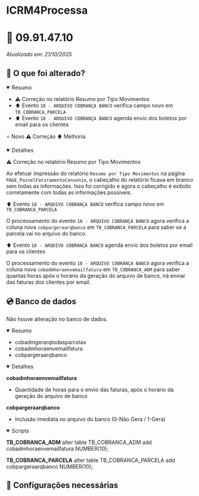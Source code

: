 # ICRM4Processa

# :file_folder: 09.91.47.10

*Atualizado em: 21/10/2025*

## :memo: O que foi alterado?

<details open>
<summary>Resumo</summary>

- :warning: Correção no relatório Resumo por Tipo Movimentos
- :arrow_up: Evento `18 - ARQUIVO COBRANÇA BANCO` verifica campo novo em `TB_COBRANCA_PARCELA`
- :arrow_up: Evento `18 - ARQUIVO COBRANÇA BANCO` agenda envio dos boletos por email para os clientes
</details>

:star: Novo
:warning: Correção
:arrow_up: Melhoria

<details open>
<summary>Detalhes</summary>

:warning: Correção no relatório Resumo por Tipo Movimentos

Ao efetuar impressão do relatório `Resumo por Tipo Movimentos` na página `PAGE_PainelFaturamentoConvenio`, o cabeçalho do relatório ficava em branco sem todas as informações. Isso foi corrigido e agora o cabeçalho é exibido corretamente com todas as informações possiveis.

:arrow_up: Evento `18 - ARQUIVO COBRANÇA BANCO` verifica campo novo em `TB_COBRANCA_PARCELA`

O processamento do evento `18 - ARQUIVO COBRANÇA BANCO` agora verifica a coluna nova `cobpargeraarqbanco` em `TB_COBRANCA_PARCELA` para saber se a parcela vai no arquivo do banco.

:arrow_up: Evento `18 - ARQUIVO COBRANÇA BANCO` agenda envio dos boletos por email para os clientes

O processamento do evento `18 - ARQUIVO COBRANÇA BANCO` agora verifica a coluna nova `cobadmhoraenvemailfatura` em `TB_COBRANCA_ADM` para saber quantas horas após o horário da geração do arquivo de banco, irá enviar das faturas dos clientes por email.

</details>

## :cd: Banco de dados

Não houve alteração no banco de dados.

<details open>
<summary>Resumo</summary>

- cobadmgerarqtodasparcelas
- cobadmhoraenvemailfatura
- cobpargeraarqbanco

</details>

<details open>
<summary>Detalhes</summary>


**cobadmhoraenvemailfatura**
- Quantidade de horas para o envio das faturas, após o horário da geração do arquivo de banco

**cobpargeraarqbanco**
- Inclusão imediata no arquivo do banco (0-Não Gera / 1-Gera)

</details>

<details open>
<summary>Scripts</summary>

**TB_COBRANCA_ADM**
alter table TB_COBRANCA_ADM add cobadmhoraenvemailfatura NUMBER(10);

**TB_COBRANCA_PARCELA**
alter table TB_COBRANCA_PARCELA add cobpargeraarqbanco NUMBER(10);

</details>

## :wrench: Configurações necessárias

